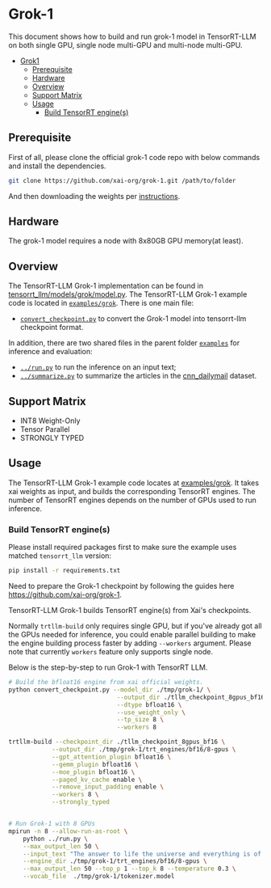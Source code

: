 # Grok-1

This document shows how to build and run grok-1 model in TensorRT-LLM on both single GPU, single node multi-GPU and multi-node multi-GPU.

- [Grok1](#Grok-1)
  - [Prerequisite](#prerequisite)
  - [Hardware](#hardware)
  - [Overview](#overview)
  - [Support Matrix](#support-matrix)
  - [Usage](#usage)
    - [Build TensorRT engine(s)](#build-tensorrt-engines)

## Prerequisite
First of all, please clone the official grok-1 code repo with below commands and install the dependencies.
```bash
git clone https://github.com/xai-org/grok-1.git /path/to/folder
```
And then downloading the weights per [instructions](https://github.com/xai-org/grok-1?tab=readme-ov-file#downloading-the-weights).

## Hardware
The grok-1 model requires a node with 8x80GB GPU memory(at least).

## Overview

The TensorRT-LLM Grok-1 implementation can be found in [tensorrt_llm/models/grok/model.py](../../tensorrt_llm/models/grok/model.py). The TensorRT-LLM Grok-1 example code is located in [`examples/grok`](./). There is one main file:

* [`convert_checkpoint.py`](./convert_checkpoint.py) to convert the Grok-1 model into tensorrt-llm checkpoint format.

In addition, there are two shared files in the parent folder [`examples`](../) for inference and evaluation:

* [`../run.py`](../run.py) to run the inference on an input text;
* [`../summarize.py`](../summarize.py) to summarize the articles in the [cnn_dailymail](https://huggingface.co/datasets/cnn_dailymail) dataset.

## Support Matrix
  * INT8 Weight-Only
  * Tensor Parallel
  * STRONGLY TYPED

## Usage

The TensorRT-LLM Grok-1 example code locates at [examples/grok](./). It takes xai weights as input, and builds the corresponding TensorRT engines. The number of TensorRT engines depends on the number of GPUs used to run inference.

### Build TensorRT engine(s)

Please install required packages first to make sure the example uses matched `tensorrt_llm` version:

```bash
pip install -r requirements.txt
```

Need to prepare the Grok-1 checkpoint by following the guides here https://github.com/xai-org/grok-1.

TensorRT-LLM Grok-1 builds TensorRT engine(s) from Xai's checkpoints.

Normally `trtllm-build` only requires single GPU, but if you've already got all the GPUs needed for inference, you could enable parallel building to make the engine building process faster by adding `--workers` argument. Please note that currently `workers` feature only supports single node.


Below is the step-by-step to run Grok-1 with TensorRT LLM.

```bash
# Build the bfloat16 engine from xai official weights.
python convert_checkpoint.py --model_dir ./tmp/grok-1/ \
                              --output_dir ./tllm_checkpoint_8gpus_bf16 \
                              --dtype bfloat16 \
                              --use_weight_only \
                              --tp_size 8 \
                              --workers 8

trtllm-build --checkpoint_dir ./tllm_checkpoint_8gpus_bf16 \
            --output_dir ./tmp/grok-1/trt_engines/bf16/8-gpus \
            --gpt_attention_plugin bfloat16 \
            --gemm_plugin bfloat16 \
            --moe_plugin bfloat16 \
            --paged_kv_cache enable \
            --remove_input_padding enable \
            --workers 8 \
            --strongly_typed


# Run Grok-1 with 8 GPUs
mpirun -n 8 --allow-run-as-root \
    python ../run.py \
    --max_output_len 50 \
    --input_text "The answer to life the universe and everything is of course" \
    --engine_dir ./tmp/grok-1/trt_engines/bf16/8-gpus \
    --max_output_len 50 --top_p 1 --top_k 8 --temperature 0.3 \
    --vocab_file  ./tmp/grok-1/tokenizer.model
```
